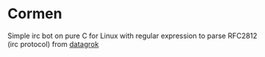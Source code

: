 # Cormen
Simple irc bot on pure C for Linux with regular expression to parse RFC2812 (irc protocol) from [datagrok](https://gist.github.com/datagrok/380449c30fd0c5cf2f30)